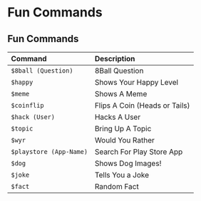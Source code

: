 # Fun Commands

## Fun Commands

| Command | Description |
| :--- | :--- |
| `$8ball (Question)` | 8Ball Question |
| `$happy` | Shows Your Happy Level |
| `$meme` | Shows A Meme |
| `$coinflip` | Flips A Coin \(Heads or Tails\) |
| `$hack (User)` | Hacks A User |
| `$topic` | Bring Up A Topic |
| `$wyr` | Would You Rather |
| `$playstore (App-Name)` | Search For Play Store App |
| `$dog` | Shows Dog Images! |
| `$joke` | Tells You a Joke |
| `$fact` | Random Fact |



